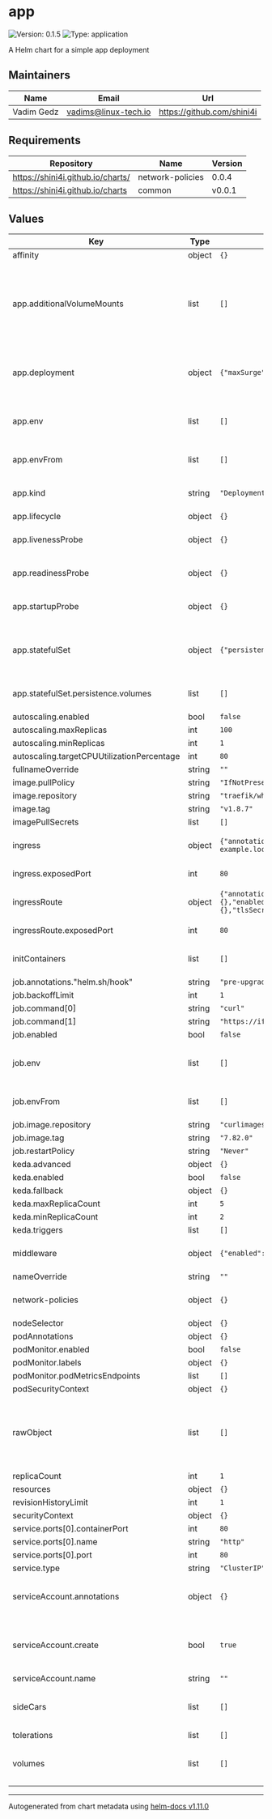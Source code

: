 # app

![Version: 0.1.5](https://img.shields.io/badge/Version-0.1.5-informational?style=flat-square) ![Type: application](https://img.shields.io/badge/Type-application-informational?style=flat-square)

A Helm chart for a simple app deployment

## Maintainers

| Name | Email | Url |
| ---- | ------ | --- |
| Vadim Gedz | <vadims@linux-tech.io> | <https://github.com/shini4i> |

## Requirements

| Repository | Name | Version |
|------------|------|---------|
| https://shini4i.github.io/charts/ | network-policies | 0.0.4 |
| https://shini4i.github.io/charts | common | v0.0.1 |

## Values

| Key | Type | Default | Description |
|-----|------|---------|-------------|
| affinity | object | `{}` |  |
| app.additionalVolumeMounts | list | `[]` | raw yaml definition of additional volume mounts (requires matching volume definition) |
| app.deployment | object | `{"maxSurge":1,"maxUnavailable":"25%","strategy":"RollingUpdate"}` | Deployment configuration (only used if kind is set to Deployment) |
| app.env | list | `[]` | Environment variables to pass to main app container |
| app.envFrom | list | `[]` | envFrom to pass to main app container |
| app.kind | string | `"Deployment"` | Allowed values: Deployment or StatefulSet |
| app.lifecycle | object | `{}` |  |
| app.livenessProbe | object | `{}` | Deployments livenessProbe configuration |
| app.readinessProbe | object | `{}` | Deployments readinessProbe configuration |
| app.startupProbe | object | `{}` | Deployments startupProbe configuration |
| app.statefulSet | object | `{"persistence":{"enabled":false,"volumes":[]},"strategy":"RollingUpdate"}` | StatefulSet configuration (only used if kind is set to StatefulSet) |
| app.statefulSet.persistence.volumes | list | `[]` | Persistent volumes configuration |
| autoscaling.enabled | bool | `false` |  |
| autoscaling.maxReplicas | int | `100` |  |
| autoscaling.minReplicas | int | `1` |  |
| autoscaling.targetCPUUtilizationPercentage | int | `80` |  |
| fullnameOverride | string | `""` |  |
| image.pullPolicy | string | `"IfNotPresent"` |  |
| image.repository | string | `"traefik/whoami"` |  |
| image.tag | string | `"v1.8.7"` |  |
| imagePullSecrets | list | `[]` |  |
| ingress | object | `{"annotations":{},"className":"","enabled":false,"exposedPort":80,"hosts":[{"host":"chart-example.local","paths":[{"path":"/","pathType":"ImplementationSpecific"}]}],"tls":[]}` | Classical ingress definition |
| ingress.exposedPort | int | `80` | Port to use with ingress |
| ingressRoute | object | `{"annotations":{},"enabled":false,"entryPoint":"websecure","exposedPort":80,"host":"example.com","labels":{},"tlsSecret":"example-com-tls"}` | Traefik v2 ingressRoute definition |
| ingressRoute.exposedPort | int | `80` | Port to use with ingressRoute |
| initContainers | list | `[]` | Raw yaml definition of init containers |
| job.annotations."helm.sh/hook" | string | `"pre-upgrade"` |  |
| job.backoffLimit | int | `1` |  |
| job.command[0] | string | `"curl"` |  |
| job.command[1] | string | `"https://ifconfig.me"` |  |
| job.enabled | bool | `false` |  |
| job.env | list | `[]` | Environment variables to pass to job container |
| job.envFrom | list | `[]` | envFrom to pass to job container |
| job.image.repository | string | `"curlimages/curl"` |  |
| job.image.tag | string | `"7.82.0"` |  |
| job.restartPolicy | string | `"Never"` |  |
| keda.advanced | object | `{}` |  |
| keda.enabled | bool | `false` |  |
| keda.fallback | object | `{}` |  |
| keda.maxReplicaCount | int | `5` |  |
| keda.minReplicaCount | int | `2` |  |
| keda.triggers | list | `[]` |  |
| middleware | object | `{"enabled":false,"existingMiddlewares":{},"labels":{},"sourceRange":{}}` | Whitelist Middleware definition |
| nameOverride | string | `""` |  |
| network-policies | object | `{}` | Network policies configuration |
| nodeSelector | object | `{}` |  |
| podAnnotations | object | `{}` |  |
| podMonitor.enabled | bool | `false` |  |
| podMonitor.labels | object | `{}` |  |
| podMonitor.podMetricsEndpoints | list | `[]` |  |
| podSecurityContext | object | `{}` |  |
| rawObject | list | `[]` | Raw yaml definition used to deploy something that is not supported by this chart |
| replicaCount | int | `1` |  |
| resources | object | `{}` |  |
| revisionHistoryLimit | int | `1` |  |
| securityContext | object | `{}` |  |
| service.ports[0].containerPort | int | `80` |  |
| service.ports[0].name | string | `"http"` |  |
| service.ports[0].port | int | `80` |  |
| service.type | string | `"ClusterIP"` |  |
| serviceAccount.annotations | object | `{}` | Annotations to add to the service account |
| serviceAccount.create | bool | `true` | Specifies whether a service account should be created |
| serviceAccount.name | string | `""` |  |
| sideCars | list | `[]` | Raw yaml definition of sidecar containers |
| tolerations | list | `[]` |  |
| volumes | list | `[]` | Raw yaml definition of additional volumes |

----------------------------------------------
Autogenerated from chart metadata using [helm-docs v1.11.0](https://github.com/norwoodj/helm-docs/releases/v1.11.0)
